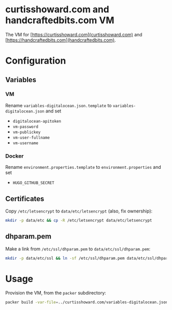 # curtisshoward.com and handcraftedbits.com VM

The VM for [https://curtisshoward.com](curtisshoward.com) and [https://handcraftedbits.com](handcraftedbits.com).

# Configuration

## Variables

### VM

Rename `variables-digitalocean.json.template` to `variables-digitalocean.json` and set

* `digitalocean-apitoken`
* `vm-password`
* `vm-publickey`
* `vm-user-fullname`
* `vm-username`

### Docker

Rename `environment.properties.template` to `environment.properties` and set

* `HUGO_GITHUB_SECRET`

## Certificates

Copy `/etc/letsencrypt` to `data/etc/letsencrypt` (also, fix ownership):

```bash
mkdir -p data/etc && cp -R /etc/letsencrypt data/etc/letsencrypt
```

## dhparam.pem

Make a link from `/etc/ssl/dhparam.pem` to `data/etc/ssl/dhparam.pem`:

```bash
mkdir -p data/etc/ssl && ln -sf /etc/ssl/dhparam.pem data/etc/ssl/dhparam.pem
```

# Usage

Provision the VM, from the `packer` subdirectory:

```bash
packer build -var-file=../curtisshoward.com/variables-digitalocean.json -var 'playbook=ansible/docker-host.yml' -only=digitalocean vm-ubuntu1604.json
```